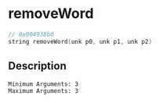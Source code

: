 # removeWord
```c
// 0x004938b0
string removeWord(unk p0, unk p1, unk p2)
```
## Description
```
Minimum Arguments: 3
Maximum Arguments: 3
```
